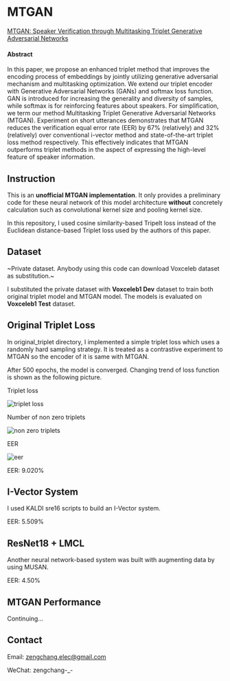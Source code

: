 # MTGAN
[MTGAN: Speaker Verification through Multitasking Triplet Generative Adversarial Networks](https://arxiv.org/abs/1803.09059)

#### **Abstract** 

In this paper, we propose an enhanced triplet method that improves the encoding process of embeddings by jointly utilizing generative adversarial mechanism and multitasking optimization. We extend our triplet encoder with Generative Adversarial Networks (GANs) and softmax loss function. GAN is introduced for increasing the generality and diversity of samples, while softmax is for reinforcing features about speakers. For simplification, we term our method Multitasking Triplet Generative Adversarial Networks (MTGAN). Experiment on short utterances demonstrates that MTGAN reduces the verification equal error rate (EER) by 67% (relatively) and 32% (relatively) over conventional i-vector method and state-of-the-art triplet loss method respectively. This effectively indicates that MTGAN outperforms triplet methods in the aspect of expressing the high-level feature of speaker information.

## Instruction

This is an **unofficial MTGAN implementation**. It only provides a preliminary code for these neural network of this model architecture **without** concretely calculation such as convolutional kernel size and pooling kernel size.

In this repository, I used cosine similarity-based Tripelt loss instead of the Euclidean distance-based Triplet loss used by the authors of this paper.

## Dataset

~Private dataset. Anybody using this code can download Voxceleb dataset as substitution.~

I substituted the private dataset with **Voxceleb1 Dev** dataset to train both original triplet model and MTGAN model. The models is evaluated on **Voxceleb1 Test** dataset.

## Original Triplet Loss

In original_triplet directory, I implemented a simple triplet loss which uses a randomly hard sampling strategy. It is treated as a contrastive experiment to MTGAN so the encoder of it is same with MTGAN.

After 500 epochs, the model is converged. Changing trend of loss function is shown as the following picture.

Triplet loss

![triplet loss](https://github.com/zengchang94622/MTGAN/blob/master/imgs/triplet_loss.svg)

Number of non zero triplets

![non zero triplets](https://github.com/zengchang94622/MTGAN/blob/master/imgs/non_zero_triplets.svg)

EER

![eer](https://github.com/zengchang94622/MTGAN/blob/master/imgs/eer.svg)

EER: 9.020%

## I-Vector System

I used KALDI sre16 scripts to build an I-Vector system.

EER: 5.509%

## ResNet18 + LMCL

Another neural network-based system was built with augmenting data by using MUSAN.

EER: 4.50%

## MTGAN Performance

Continuing...

## Contact

Email:  zengchang.elec@gmail.com

WeChat: zengchang-_-
